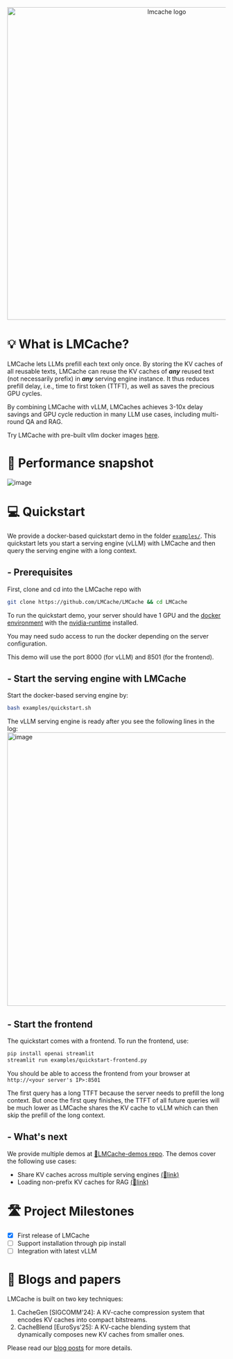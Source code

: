 <div align="center">
<img src="https://github.com/user-attachments/assets/a0809748-3cb1-4732-9c5a-acfa90cc72d1" width="720" alt="lmcache logo">
</a>
</div>


# 💡 What is LMCache?
LMCache lets LLMs prefill each text only once. By storing the KV caches of all reusable texts, LMCache can reuse the KV caches of **_any_** reused text (not necessarily prefix) in **_any_** serving engine instance. It thus reduces prefill delay, i.e., time to first token (TTFT), as well as saves the precious GPU cycles. 

By combining LMCache with vLLM, LMCaches achieves 3-10x delay savings and GPU cycle reduction in many LLM use cases, including multi-round QA and RAG.

Try LMCache with pre-built vllm docker images [here](https://github.com/LMCache/demo).

# 🚀 Performance snapshot
![image](https://github.com/user-attachments/assets/37570b5e-558d-49e0-a3a6-4e940ddec75c)


# 💻 Quickstart
We provide a docker-based quickstart demo in the folder [`examples/`](https://github.com/LMCache/LMCache/tree/dev/examples). This quickstart lets you start a serving engine (vLLM) with LMCache and then query the serving engine with a long context.

## - Prerequisites

First, clone and cd into the LMCache repo with 
```bash
git clone https://github.com/LMCache/LMCache && cd LMCache
```

To run the quickstart demo, your server should have 1 GPU and the [docker environment](https://docs.docker.com/engine/install/) with the [nvidia-runtime](https://docs.nvidia.com/datacenter/cloud-native/container-toolkit/latest/install-guide.html) installed. 

You may need sudo access to run the docker depending on the server configuration.

This demo will use the port 8000 (for vLLM) and 8501 (for the frontend).

## - Start the serving engine with LMCache

Start the docker-based serving engine by:
```bash
bash examples/quickstart.sh
```

The vLLM serving engine is ready after you see the following lines in the log:
<img width="630" alt="image" src="https://github.com/user-attachments/assets/b0f3cef5-4926-4d5b-9fe2-99d6981decd2">

## - Start the frontend

The quickstart comes with a frontend. To run the frontend, use:

```bash
pip install openai streamlit
streamlit run examples/quickstart-frontend.py
```

You should be able to access the frontend from your browser at `http://<your server's IP>:8501`

The first query has a long TTFT because the server needs to prefill the long context. But once the first quey finishes, the TTFT of all future queries will be much lower as LMCache shares the KV cache to vLLM which can then skip the prefill of the long context.

## - What's next
We provide multiple demos at [🔗LMCache-demos repo](https://github.com/LMCache/demo). The demos cover the following use cases:
- Share KV caches across multiple serving engines [(🔗link)](https://github.com/LMCache/demo/tree/master/demo2-multi-node-sharing)
- Loading non-prefix KV caches for RAG [(🔗link)](https://github.com/LMCache/demo/tree/master/demo3-KV-blending)

# 🛣️ Project Milestones

- [x] First release of LMCache 
- [ ] Support installation through pip install
- [ ] Integration with latest vLLM

# 📖 Blogs and papers
LMCache is built on two key techniques:
1. CacheGen [SIGCOMM'24]: A KV-cache compression system that encodes KV caches into compact bitstreams.
2. CacheBlend [EuroSys'25]: A KV-cache blending system that dynamically composes new KV caches from smaller ones.

Please read our [blog posts](https://lmcache.github.io) for more details.


